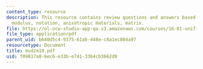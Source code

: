 ```yaml
---
content_type: resource
description: This resource contains review questions and answers based on Young's
  modulus, notation, anisotropic materials, matrix.
file: https://ol-ocw-studio-app-qa.s3.amazonaws.com/courses/16-01-unified-engineering-i-ii-iii-iv-fall-2005-spring-2006/f09817a86ec6e33be74133b4cb3662d9_mudzm19.pdf
file_type: application/pdf
parent_uid: b640d5c4-9375-61ab-448e-c8a1ec804a97
resourcetype: Document
title: mudzm19.pdf
uid: f09817a8-6ec6-e33b-e741-33b4cb3662d9
---
```

